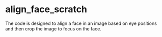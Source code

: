 # align_face_scratch
The code is designed to align a face in an image based on eye positions and then crop the image to focus on the face.
